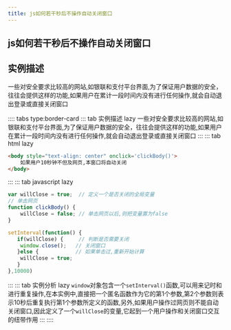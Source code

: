 ```yaml
---
title: js如何若干秒后不操作自动关闭窗口
---
```


## js如何若干秒后不操作自动关闭窗口

## 实例描述

一些对安全要求比较高的网站,如银联和支付平台界面,为了保证用户数据的安全，往往会提供这样的功能,如果用户在累计一段时间内没有进行任何操作,就会自动退出登录或直接关闭窗口

:::: tabs type:border-card
::: tab 实例描述 lazy
一些对安全要求比较高的网站,如银联和支付平台界面,为了保证用户数据的安全，往往会提供这样的功能,如果用户在累计一段时间内没有进行任何操作,就会自动退出登录或直接关闭窗口
:::
::: tab html lazy
```html
<body style="text-align: center" onclick='clickBody()'>
    如果用户10秒钟不但及网页,本窗口将自动关闭
</body>
```
:::
::: tab javascript lazy
```js
var willClose = true;  // 定义一个是否关闭的全局变量
// 单击网页
function clickBody() {
    willClose = false; // 单击网页以后,则把变量置为false
}

setInterval(function() {
   if(willClose) {     // 判断是否需要关闭
    window.close();   // 关闭窗口
   }else {            // 如果单击过,重新开始计算
    willClose = true; 
   }
},10000)
```
:::
::: tab 实例分析 lazy
`window`对象包含一个`setInterval()`函数,可以用来记时和进行重复操作,在本实例中,直接把一个匿名函数作为它的第1个参数,第2个参数则表示10秒后重复执行第1个参数所定义的函数,另外,如果用户操作过网页则不能自动关闭窗口,因此定义了一个`willClose`的变量,它起到一个用户操作和关闭窗口交互的纽带作用
:::
::::


<footer-FooterLink :isShareLink="true" :isDaShang="true" />
<footer-FeedBack />